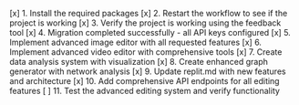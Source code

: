[x] 1. Install the required packages
[x] 2. Restart the workflow to see if the project is working
[x] 3. Verify the project is working using the feedback tool
[x] 4. Migration completed successfully - all API keys configured
[x] 5. Implement advanced image editor with all requested features
[x] 6. Implement advanced video editor with comprehensive tools
[x] 7. Create data analysis system with visualization
[x] 8. Create enhanced graph generator with network analysis
[x] 9. Update replit.md with new features and architecture
[x] 10. Add comprehensive API endpoints for all editing features
[ ] 11. Test the advanced editing system and verify functionality